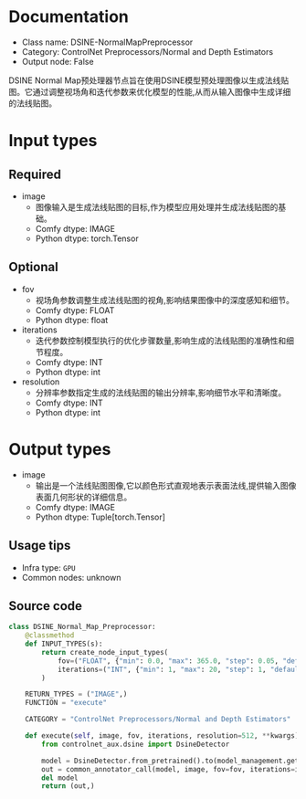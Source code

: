 
# Documentation
- Class name: DSINE-NormalMapPreprocessor
- Category: ControlNet Preprocessors/Normal and Depth Estimators
- Output node: False

DSINE Normal Map预处理器节点旨在使用DSINE模型预处理图像以生成法线贴图。它通过调整视场角和迭代参数来优化模型的性能,从而从输入图像中生成详细的法线贴图。

# Input types
## Required
- image
    - 图像输入是生成法线贴图的目标,作为模型应用处理并生成法线贴图的基础。
    - Comfy dtype: IMAGE
    - Python dtype: torch.Tensor

## Optional
- fov
    - 视场角参数调整生成法线贴图的视角,影响结果图像中的深度感知和细节。
    - Comfy dtype: FLOAT
    - Python dtype: float
- iterations
    - 迭代参数控制模型执行的优化步骤数量,影响生成的法线贴图的准确性和细节程度。
    - Comfy dtype: INT
    - Python dtype: int
- resolution
    - 分辨率参数指定生成的法线贴图的输出分辨率,影响细节水平和清晰度。
    - Comfy dtype: INT
    - Python dtype: int

# Output types
- image
    - 输出是一个法线贴图图像,它以颜色形式直观地表示表面法线,提供输入图像表面几何形状的详细信息。
    - Comfy dtype: IMAGE
    - Python dtype: Tuple[torch.Tensor]


## Usage tips
- Infra type: `GPU`
- Common nodes: unknown


## Source code
```python
class DSINE_Normal_Map_Preprocessor:
    @classmethod
    def INPUT_TYPES(s):
        return create_node_input_types(
            fov=("FLOAT", {"min": 0.0, "max": 365.0, "step": 0.05, "default": 60.0}),
            iterations=("INT", {"min": 1, "max": 20, "step": 1, "default": 5})
        )

    RETURN_TYPES = ("IMAGE",)
    FUNCTION = "execute"

    CATEGORY = "ControlNet Preprocessors/Normal and Depth Estimators"

    def execute(self, image, fov, iterations, resolution=512, **kwargs):
        from controlnet_aux.dsine import DsineDetector

        model = DsineDetector.from_pretrained().to(model_management.get_torch_device())
        out = common_annotator_call(model, image, fov=fov, iterations=iterations, resolution=resolution)
        del model
        return (out,)

```
